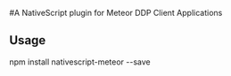 #A NativeScript plugin for Meteor DDP Client Applications
## Usage
npm install nativescript-meteor --save